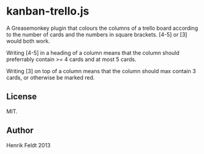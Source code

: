 kanban-trello.js
================

A Greasemonkey plugin that colours the columns of a trello board according to
the number of cards and the numbers in square brackets. [4-5] or [3] would both work.

Writing [4-5] in a heading of a column means that the column should preferrably
contain >= 4 cards and at most 5 cards.

Writing [3] on top of a column means that the column should max contain 3 cards, or
otherwise be marked red.

## License

MIT.

## Author

Henrik Feldt 2013
